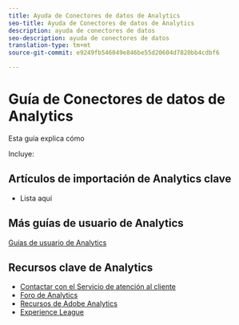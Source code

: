 ```yaml
---
title: Ayuda de Conectores de datos de Analytics
seo-title: Ayuda de Conectores de datos de Analytics
description: ayuda de conectores de datos
seo-description: ayuda de conectores de datos
translation-type: tm+mt
source-git-commit: e9249fb546049e846be55d20604d7820bb4cdbf6

---
```



# Guía de Conectores de datos de Analytics

Esta guía explica cómo

Incluye:


## Artículos de importación de Analytics clave

* Lista aquí

## Más guías de usuario de Analytics

[Guías de usuario de Analytics](/help/landing/home.md)

## Recursos clave de Analytics

* [Contactar con el Servicio de atención al cliente](https://helpx.adobe.com/contact/enterprise-support.ec.html)
* [Foro de Analytics](https://forums.adobe.com/community/experience-cloud/analytics-cloud/analytics)
* [Recursos de Adobe Analytics](https://forums.adobe.com/message/10660755)
* [Experience League](https://landing.adobe.com/experience-league/)
